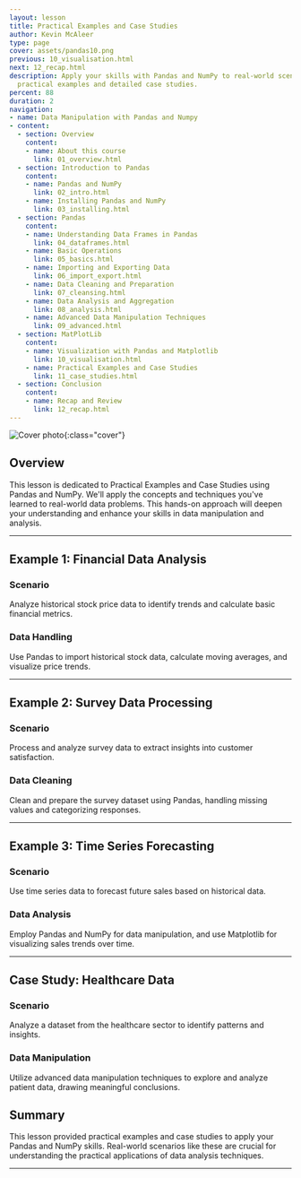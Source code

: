 ```yaml
---
layout: lesson
title: Practical Examples and Case Studies
author: Kevin McAleer
type: page
cover: assets/pandas10.png
previous: 10_visualisation.html
next: 12_recap.html
description: Apply your skills with Pandas and NumPy to real-world scenarios through
  practical examples and detailed case studies.
percent: 88
duration: 2
navigation:
- name: Data Manipulation with Pandas and Numpy
- content:
  - section: Overview
    content:
    - name: About this course
      link: 01_overview.html
  - section: Introduction to Pandas
    content:
    - name: Pandas and NumPy
      link: 02_intro.html
    - name: Installing Pandas and NumPy
      link: 03_installing.html
  - section: Pandas
    content:
    - name: Understanding Data Frames in Pandas
      link: 04_dataframes.html
    - name: Basic Operations
      link: 05_basics.html
    - name: Importing and Exporting Data
      link: 06_import_export.html
    - name: Data Cleaning and Preparation
      link: 07_cleansing.html
    - name: Data Analysis and Aggregation
      link: 08_analysis.html
    - name: Advanced Data Manipulation Techniques
      link: 09_advanced.html
  - section: MatPlotLib
    content:
    - name: Visualization with Pandas and Matplotlib
      link: 10_visualisation.html
    - name: Practical Examples and Case Studies
      link: 11_case_studies.html
  - section: Conclusion
    content:
    - name: Recap and Review
      link: 12_recap.html
---
```



![Cover photo]({{page.cover}}){:class="cover"}

## Overview

This lesson is dedicated to Practical Examples and Case Studies using Pandas and NumPy. We'll apply the concepts and techniques you've learned to real-world data problems. This hands-on approach will deepen your understanding and enhance your skills in data manipulation and analysis.

---

## Example 1: Financial Data Analysis

### Scenario

Analyze historical stock price data to identify trends and calculate basic financial metrics.

### Data Handling

Use Pandas to import historical stock data, calculate moving averages, and visualize price trends.

---

## Example 2: Survey Data Processing

### Scenario

Process and analyze survey data to extract insights into customer satisfaction.

### Data Cleaning

Clean and prepare the survey dataset using Pandas, handling missing values and categorizing responses.

---

## Example 3: Time Series Forecasting

### Scenario

Use time series data to forecast future sales based on historical data.

### Data Analysis

Employ Pandas and NumPy for data manipulation, and use Matplotlib for visualizing sales trends over time.

---

## Case Study: Healthcare Data

### Scenario

Analyze a dataset from the healthcare sector to identify patterns and insights.

### Data Manipulation

Utilize advanced data manipulation techniques to explore and analyze patient data, drawing meaningful conclusions.

## Summary

This lesson provided practical examples and case studies to apply your Pandas and NumPy skills. Real-world scenarios like these are crucial for understanding the practical applications of data analysis techniques.

---
